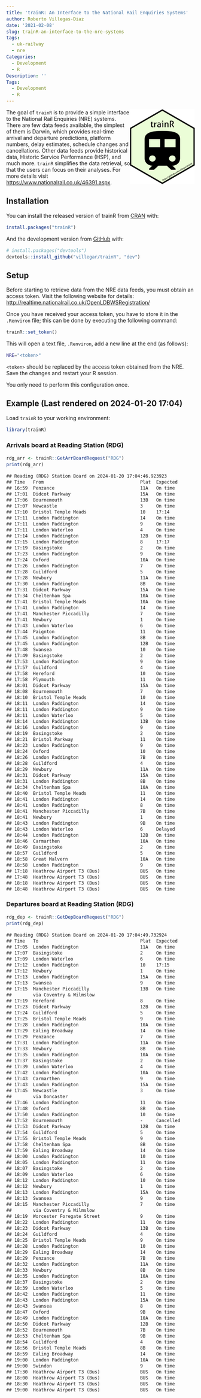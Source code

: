 ```yaml
---
title: 'trainR: An Interface to the National Rail Enquiries Systems'
author: Roberto Villegas-Diaz
date: '2021-02-08'
slug: trainR-an-interface-to-the-nre-systems
tags:
  - uk-railway
  - nre
Categories:
  - Development
  - R
Description: ''
Tags:
  - Development
  - R
---
```


<img src="https://raw.githubusercontent.com/villegar/trainR/main/inst/images/logo.png" alt="logo" align="right" height=200px/>

The goal of `trainR` is to provide a simple interface to the 
National Rail Enquiries (NRE) systems. There are few data feeds 
available, the simplest of them is Darwin, which provides real-time 
arrival and departure predictions, platform numbers, delay estimates, 
schedule changes and cancellations. Other data feeds provide historical 
data, Historic Service Performance (HSP), and much more. `trainR` 
simplifies the data retrieval, so that the users can focus on their 
analyses. For more details visit 
https://www.nationalrail.co.uk/46391.aspx.

## Installation

You can install the released version of trainR from [CRAN](https://CRAN.R-project.org) with:

``` r
install.packages("trainR")
```

And the development version from [GitHub](https://github.com/) with:

``` r
# install.packages("devtools")
devtools::install_github("villegar/trainR", "dev")
```

## Setup
Before starting to retrieve data from the NRE data feeds, you must obtain an access token. 
Visit the following website for details: http://realtime.nationalrail.co.uk/OpenLDBWSRegistration/

Once you have received your access token, you have to store it in the `.Renviron` file; this can be 
done by executing the following command:


```r
trainR::set_token()
```

This will open a text file, `.Renviron`, add a new line at the end (as follows):

```bash
NRE="<token>"
```

`<token>` should be replaced by the access token obtained from the NRE. Save the changes and restart 
your R session.

You only need to perform this configuration once.

## Example (Last rendered on 2024-01-20 17:04)

Load `trainR` to your working environment:

```r
library(trainR)
```

### Arrivals board at Reading Station (RDG)


```r
rdg_arr <- trainR::GetArrBoardRequest("RDG")
print(rdg_arr)
```

```
## Reading (RDG) Station Board on 2024-01-20 17:04:46.923923
## Time   From                                    Plat  Expected
## 16:59  Penzance                                11A   On time
## 17:01  Didcot Parkway                          15A   On time
## 17:06  Bournemouth                             13B   On time
## 17:07  Newcastle                               3     On time
## 17:10  Bristol Temple Meads                    10    17:14
## 17:11  London Paddington                       14    On time
## 17:11  London Paddington                       9     On time
## 17:11  London Waterloo                         4     On time
## 17:14  London Paddington                       12B   On time
## 17:15  London Paddington                       8     17:17
## 17:19  Basingstoke                             2     On time
## 17:23  London Paddington                       9     On time
## 17:24  Oxford                                  10A   On time
## 17:26  London Paddington                       7     On time
## 17:28  Guildford                               5     On time
## 17:28  Newbury                                 11A   On time
## 17:30  London Paddington                       8B    On time
## 17:31  Didcot Parkway                          15A   On time
## 17:34  Cheltenham Spa                          10A   On time
## 17:41  Bristol Temple Meads                    10A   On time
## 17:41  London Paddington                       14    On time
## 17:41  Manchester Piccadilly                   7     On time
## 17:41  Newbury                                 1     On time
## 17:43  London Waterloo                         6     On time
## 17:44  Paignton                                11    On time
## 17:45  London Paddington                       8B    On time
## 17:45  London Paddington                       12B   On time
## 17:48  Swansea                                 10    On time
## 17:49  Basingstoke                             2     On time
## 17:53  London Paddington                       9     On time
## 17:57  Guildford                               4     On time
## 17:58  Hereford                                10    On time
## 17:58  Plymouth                                11    On time
## 18:01  Didcot Parkway                          15A   On time
## 18:08  Bournemouth                             7     On time
## 18:10  Bristol Temple Meads                    10    On time
## 18:11  London Paddington                       14    On time
## 18:11  London Paddington                       9     On time
## 18:11  London Waterloo                         5     On time
## 18:14  London Paddington                       13B   On time
## 18:16  London Paddington                       9     On time
## 18:19  Basingstoke                             2     On time
## 18:21  Bristol Parkway                         11    On time
## 18:23  London Paddington                       9     On time
## 18:24  Oxford                                  10    On time
## 18:26  London Paddington                       7B    On time
## 18:28  Guildford                               4     On time
## 18:29  Newbury                                 11A   On time
## 18:31  Didcot Parkway                          15A   On time
## 18:31  London Paddington                       8B    On time
## 18:34  Cheltenham Spa                          10A   On time
## 18:40  Bristol Temple Meads                    11    On time
## 18:41  London Paddington                       14    On time
## 18:41  London Paddington                       8     On time
## 18:41  Manchester Piccadilly                   7B    On time
## 18:41  Newbury                                 1     On time
## 18:43  London Paddington                       9B    On time
## 18:43  London Waterloo                         6     Delayed
## 18:44  London Paddington                       12B   On time
## 18:46  Carmarthen                              10A   On time
## 18:49  Basingstoke                             2     On time
## 18:57  Guildford                               5     On time
## 18:58  Great Malvern                           10A   On time
## 18:58  London Paddington                       9     On time
## 17:18  Heathrow Airport T3 (Bus)               BUS   On time
## 17:48  Heathrow Airport T3 (Bus)               BUS   On time
## 18:18  Heathrow Airport T3 (Bus)               BUS   On time
## 18:48  Heathrow Airport T3 (Bus)               BUS   On time
```

### Departures board at Reading Station (RDG)


```r
rdg_dep <- trainR::GetDepBoardRequest("RDG")
print(rdg_dep)
```

```
## Reading (RDG) Station Board on 2024-01-20 17:04:49.732924
## Time   To                                      Plat  Expected
## 17:05  London Paddington                       11A   On time
## 17:07  Basingstoke                             2     On time
## 17:09  London Waterloo                         6     On time
## 17:12  London Paddington                       10    17:15
## 17:12  Newbury                                 1     On time
## 17:13  London Paddington                       15A   On time
## 17:13  Swansea                                 9     On time
## 17:15  Manchester Piccadilly                   13B   On time
##        via Coventry & Wilmslow                 
## 17:19  Hereford                                8     On time
## 17:23  Didcot Parkway                          12B   On time
## 17:24  Guildford                               5     On time
## 17:25  Bristol Temple Meads                    9     On time
## 17:28  London Paddington                       10A   On time
## 17:29  Ealing Broadway                         14    On time
## 17:29  Penzance                                7     On time
## 17:31  London Paddington                       11A   On time
## 17:33  Newbury                                 8B    On time
## 17:35  London Paddington                       10A   On time
## 17:37  Basingstoke                             2     On time
## 17:39  London Waterloo                         4     On time
## 17:42  London Paddington                       10A   On time
## 17:43  Carmarthen                              9     On time
## 17:43  London Paddington                       15A   On time
## 17:45  Newcastle                               3     On time
##        via Doncaster                           
## 17:46  London Paddington                       11    On time
## 17:48  Oxford                                  8B    On time
## 17:50  London Paddington                       10    On time
## 17:52  Bournemouth                             -     Cancelled
## 17:53  Didcot Parkway                          12B   On time
## 17:54  Guildford                               5     On time
## 17:55  Bristol Temple Meads                    9     On time
## 17:58  Cheltenham Spa                          8B    On time
## 17:59  Ealing Broadway                         14    On time
## 18:00  London Paddington                       10    On time
## 18:05  London Paddington                       11    On time
## 18:07  Basingstoke                             2     On time
## 18:09  London Waterloo                         6     On time
## 18:12  London Paddington                       10    On time
## 18:12  Newbury                                 1     On time
## 18:13  London Paddington                       15A   On time
## 18:13  Swansea                                 9     On time
## 18:15  Manchester Piccadilly                   7     On time
##        via Coventry & Wilmslow                 
## 18:19  Worcester Foregate Street               9     On time
## 18:22  London Paddington                       11    On time
## 18:23  Didcot Parkway                          13B   On time
## 18:24  Guildford                               4     On time
## 18:25  Bristol Temple Meads                    9     On time
## 18:28  London Paddington                       10    On time
## 18:29  Ealing Broadway                         14    On time
## 18:29  Penzance                                7B    On time
## 18:32  London Paddington                       11A   On time
## 18:33  Newbury                                 8B    On time
## 18:35  London Paddington                       10A   On time
## 18:37  Basingstoke                             2     On time
## 18:39  London Waterloo                         5     On time
## 18:42  London Paddington                       11    On time
## 18:43  London Paddington                       15A   On time
## 18:43  Swansea                                 8     On time
## 18:47  Oxford                                  9B    On time
## 18:49  London Paddington                       10A   On time
## 18:50  Didcot Parkway                          12B   On time
## 18:52  Bournemouth                             7B    On time
## 18:53  Cheltenham Spa                          9B    On time
## 18:54  Guildford                               4     On time
## 18:56  Bristol Temple Meads                    8B    On time
## 18:59  Ealing Broadway                         14    On time
## 19:00  London Paddington                       10A   On time
## 19:00  Swindon                                 9     On time
## 17:30  Heathrow Airport T3 (Bus)               BUS   On time
## 18:00  Heathrow Airport T3 (Bus)               BUS   On time
## 18:30  Heathrow Airport T3 (Bus)               BUS   On time
## 19:00  Heathrow Airport T3 (Bus)               BUS   On time
```
